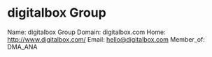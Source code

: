 
# digitalbox Group

Name: digitalbox Group
Domain: digitalbox.com
Home: http://www.digitalbox.com/
Email: hello@digitalbox.com
Member_of: DMA_ANA
